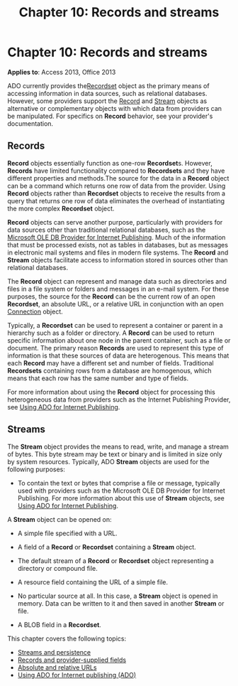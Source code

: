 ﻿---
title: 'Chapter 10: Records and streams'
TOCTitle: 'Chapter 10: Records and streams'
ms:assetid: 74862096-2273-3b61-f89c-06554ccf42cd
ms:mtpsurl: https://msdn.microsoft.com/library/JJ249477(v=office.15)
ms:contentKeyID: 48545663
ms.date: 09/18/2015
mtps_version: v=office.15
---

# Chapter 10: Records and streams

**Applies to**: Access 2013, Office 2013

ADO currently provides the[Recordset](recordset-object-ado.md) object as the primary means of accessing information in data sources, such as relational databases. However, some providers support the [Record](record-object-ado.md) and [Stream](stream-object-ado.md) objects as alternative or complementary objects with which data from providers can be manipulated. For specifics on **Record** behavior, see your provider's documentation.

## Records

**Record** objects essentially function as one-row **Recordset**s. However, **Records** have limited functionality compared to **Recordsets** and they have different properties and methods.The source for the data in a **Record** object can be a command which returns one row of data from the provider. Using **Record** objects rather than **Recordset** objects to receive the results from a query that returns one row of data eliminates the overhead of instantiating the more complex **Recordset** object.

**Record** objects can serve another purpose, particularly with providers for data sources other than traditional relational databases, such as the [Microsoft OLE DB Provider for Internet Publishing](microsoft-ole-db-provider-for-internet-publishing.md). Much of the information that must be processed exists, not as tables in databases, but as messages in electronic mail systems and files in modern file systems. The **Record** and **Stream** objects facilitate access to information stored in sources other than relational databases.

The **Record** object can represent and manage data such as directories and files in a file system or folders and messages in an e-mail system. For these purposes, the source for the **Record** can be the current row of an open **Recordset**, an absolute URL, or a relative URL in conjunction with an open [Connection](connection-object-ado.md) object.

Typically, a **Recordset** can be used to represent a container or parent in a hierarchy such as a folder or directory. A **Record** can be used to return specific information about one node in the parent container, such as a file or document. The primary reason **Records** are used to represent this type of information is that these sources of data are heterogenous. This means that each **Record** may have a different set and number of fields. Traditional **Recordsets** containing rows from a database are homogenous, which means that each row has the same number and type of fields.

For more information about using the **Record** object for processing this heterogeneous data from providers such as the Internet Publishing Provider, see [Using ADO for Internet Publishing](using-ado-for-internet-publishing.md).

## Streams

The **Stream** object provides the means to read, write, and manage a stream of bytes. This byte stream may be text or binary and is limited in size only by system resources. Typically, ADO **Stream** objects are used for the following purposes:

- To contain the text or bytes that comprise a file or message, typically used with providers such as the Microsoft OLE DB Provider for Internet Publishing. For more information about this use of **Stream** objects, see [Using ADO for Internet Publishing](using-ado-for-internet-publishing.md).

A **Stream** object can be opened on:

- A simple file specified with a URL.

- A field of a **Record** or **Recordset** containing a **Stream** object.

- The default stream of a **Record** or **Recordset** object representing a directory or compound file.

- A resource field containing the URL of a simple file.

- No particular source at all. In this case, a **Stream** object is opened in memory. Data can be written to it and then saved in another **Stream** or file.

- A BLOB field in a **Recordset**.

This chapter covers the following topics:

- [Streams and persistence](streams-and-persistence.md)
- [Records and provider-supplied fields](records-and-provider-supplied-fields.md)
- [Absolute and relative URLs](absolute-and-relative-urls.md)
- [Using ADO for Internet publishing (ADO)](using-ado-for-internet-publishing.md)